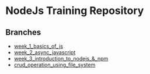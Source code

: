 # NodeJs Training Repository

## Branches
- [week_1_basics_of_js](https://github.com/Yash-Varmora/NodeJs_Training/tree/week_1_basics_of_js)
- [week_2_async_javascript](https://github.com/Yash-Varmora/NodeJs_Training/tree/week_2_async_javascript)
- [week_3_introduction_to_nodejs_&_npm](https://github.com/Yash-Varmora/NodeJs_Training/tree/week_3_introduction_to_nodejs_&_npm)
- [crud_operation_using_file_system](https://github.com/Yash-Varmora/NodeJs_Training/tree/crud_operation_using_file_system)
